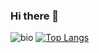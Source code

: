 ### Hi there 👋


![bio](https://github-readme-stats.vercel.app/api?username=AndreIglesias&hide_title=true&show_icons=true&include_all_commits=true&theme=dark) [![Top Langs](https://github-readme-stats.vercel.app/api/top-langs/?username=AndreIglesias&layout=compact&theme=dark)](https://github.com/anuraghazra/github-readme-stats)

<!--
**AndreIglesias/AndreIglesias** is a ✨ _special_ ✨ repository because its `README.md` (this file) appears on your GitHub profile.

Here are some ideas to get you started:

- 🔭 I’m currently working on ...
- 🌱 I’m currently learning ...
- 👯 I’m looking to collaborate on ...
- 🤔 I’m looking for help with ...
- 💬 Ask me about ...
- 📫 How to reach me: ...
- 😄 Pronouns: ...
- ⚡ Fun fact: ...
-->

